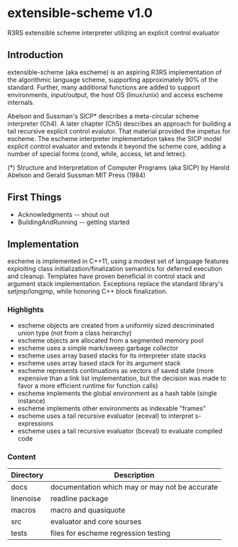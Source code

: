 extensible-scheme v1.0
======================

R3RS extensible scheme interpreter utilizing an explicit control evaluator

## Introduction

extensible-scheme (aka escheme) is an aspiring R3RS implementation of the 
algorithmic language scheme, supporting approximately 90% of the standard. 
Further, many additional functions are added to support environments, 
input/output, the host OS (linux/unix) and access escheme internals.

Abelson and Sussman's SICP* describes a meta-circular scheme interpreter (Ch4).
A later chapter (Ch5) describes an approach for building a tail recursive 
explicit control evalutor. That material provided the impetus for escheme.
The escheme interpreter implementation takes the SICP model explicit 
control evaluator and extends it beyond the scheme core, adding a number of 
special forms (cond, while, access, let and letrec).

(*) Structure and Interpretation of Computer Programs (aka SICP)
    by Harold Abelson and Gerald Sussman
    MIT Press (1984)

## First Things

- Acknowledgments    -- shout out
- BuildingAndRunning -- getting started

## Implementation 

escheme is implemented in C++11, using a modest set of language features
exploiting class initialization/finalization semantics for deferred execution 
and cleanup. Templates have proven beneficial in control stack and argument 
stack implementation. Exceptions replace the standard library's setjmp/longjmp, 
while honoring C++ block finalization.

### Highlights

- escheme objects are created from a uniformly sized descriminated union type
    (not from a class heirarchy)
- escheme objects are allocated from a segmented memory pool
- escheme uses a simple mark/sweep garbage collector
- escheme uses array based stacks for its interpreter state stacks
- escheme uses array based stack for its argument stack
- escheme represents continuations as vectors of saved state
   (more expensive than a link list implementation, but the decision
    was made to favor a more efficient runtime for function calls)
- escheme implements the global environment as a hash table (single instance)
- escheme implements other environments as indexable "frames"
- escheme uses a tail recursive evaluator (eceval) to interpret s-expressions
- escheme uses a tail recursive evaluator (bceval) to evaluate compiled code

### Content
  
| Directory        | Description                                        |
| ---------------- | ---------------------------------------------------|
|  docs |      documentation which may or may not be accurate|
|  linenoise|  readline package|
|  macros   |  macro and quasiquote|
|  src    |    evaluator and core sourses|
|  tests  |    files for escheme regression testing|


